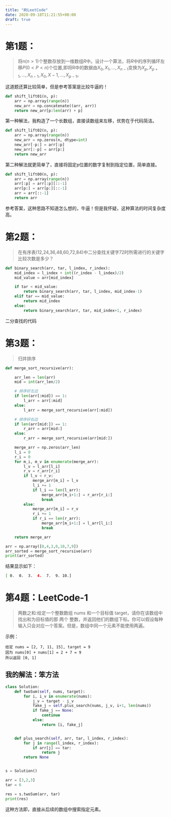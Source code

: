 ```yaml
---
title: "刷LeetCode"
date: 2020-09-18T11:21:55+08:00
draft: true
---
```





# 第1题：  

>将$n(n>1)$个整数存放到一维数组$R$中。设计一个算法，将$R$中的序列循环左移$P(0<P<n)$个位置,即将R中的数据由$X_0, X_1,...,X_{n-1}$变换为$X_p, X_{p+1},...,X_{n-1}, X_0, X-1, ..., X_{p-1}$。

这道题还算比较简单，但是参考答案是比较牛逼的！

```python
def shift_lift01(n, p):
    arr = np.array(range(n))
    new_arr = np.concatenate((arr, arr))
    return new_arr[p:len(arr) + p]
```
第一种解法，我构造了一个长数组，直接读数组来左移，优势在于代码简洁。


```python
def shift_lift02(n, p):
    arr = np.array(range(n))
    new_arr = np.zeros(n, dtype=int)
    new_arr[-p:] = arr[:p]
    new_arr[:-p] = arr[p:]
    return new_arr
```
第二种解法就更简单了，直接将固定p位置的数字复制到指定位置，简单直接。


```python
def shift_lift00(n, p):
    arr = np.array(range(n))
    arr[:p] = arr[:p][::-1]
    arr[p:] = arr[p:][::-1]
    arr = arr[::-1]
    return arr
```
参考答案，这种思路不知道怎么想的，牛逼！但是我怀疑，这种算法的时间复杂度高。


# 第2题：
> 在有序表(12,24,36,48,60,72,84)中二分查找关键字72时所需进行的关键字比较次数是多少？

```python
def binary_search(arr, tar, l_index, r_index):
    mid_index = l_index + int((r_index - l_index)/2)
    mid_value = arr[mid_index]

    if tar < mid_value:
        return binary_search(arr, tar, l_index, mid_index-1)
    elif tar == mid_value:
        return mid_index
    else:
        return binary_search(arr, tar, mid_index+1, r_index)
```
二分查找的代码

# 第3题：
> 归并排序

```python
def merge_sort_recursive(arr):

    arr_len = len(arr)
    mid = int(arr_len/2)

    # 排序好左边
    if len(arr[:mid]) == 1:
        l_arr = arr[:mid]
    else:
        l_arr = merge_sort_recursive(arr[:mid])

    # 排序好右边
    if len(arr[mid:]) == 1:
        r_arr = arr[mid:]
    else:
        r_arr = merge_sort_recursive(arr[mid:])

    merge_arr = np.zeros(arr_len)
    l_i = 0
    r_i = 0
    for m_i, m_v in enumerate(merge_arr):
        l_v = l_arr[l_i]
        r_v = r_arr[r_i]
        if l_v < r_v:
            merge_arr[m_i] = l_v
            l_i += 1
            if l_i == len(l_arr):
                merge_arr[m_i+1:] = r_arr[r_i:]
                break
        else:
            merge_arr[m_i] = r_v
            r_i += 1
            if r_i == len(r_arr):
                merge_arr[m_i+1:] = l_arr[l_i:]
                break

    return merge_arr

arr = np.array([0,4,3,0,10,7,9])
arr_sorted = merge_sort_recursive(arr)
print(arr_sorted)
```
结果显示如下：
```sh
[ 0.  0.  3.  4.  7.  9. 10.]
```

# 第4题：LeetCode-1

> 两数之和:给定一个整数数组 nums 和一个目标值 target，请你在该数组中找出和为目标值的那 两个 整数，并返回他们的数组下标。你可以假设每种输入只会对应一个答案。但是，数组中同一个元素不能使用两遍。

示例：
```
给定 nums = [2, 7, 11, 15], target = 9
因为 nums[0] + nums[1] = 2 + 7 = 9
所以返回 [0, 1]
```
## 我的解法：笨方法

```python
class Solution:
    def twoSum(self, nums, target):
        for i, i_v in enumerate(nums):
            j_v = target - i_v
            fake_j = self.plus_search(nums, j_v, i+1, len(nums))
            if fake_j == None:
                continue
            else:
                return [i, fake_j]


    def plus_search(self, arr, tar, l_index, r_index):
        for j in range(l_index, r_index):
            if arr[j] == tar:
                return j
        return None


s = Solution()

arr = [3,2,3]
tar = 6

res = s.twoSum(arr, tar)
print(res)
```
这种方法即，直接从后续的数组中搜索指定元素。